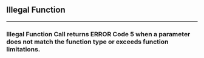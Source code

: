 ## Illegal Function
---

### Illegal Function Call returns ERROR Code 5 when a parameter does not match the function type or exceeds function limitations.
